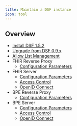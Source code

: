 ```yaml
---
title: Maintain a DSF instance
icon: tool
---
```

## Overview
- [Install DSF 1.5.2](install)
- [Upgrade from DSF 0.9.x](upgrade-from-0)
- [Allow List Management](allowList-mgm)
- FHIR Reverse Proxy
  - [Configuration Parameters](fhir-reverse-proxy/configuration)
- FHIR Server
  - [Configuration Parameters](fhir/configuration)
  - [Access Control](fhir/access-control)
  - [OpenID Connect](fhir/oidc)
- BPE Reverse Proxy
  - [Configuration Parameters](bpe-reverse-proxy/configuration)
- BPE Server
  - [Configuration Parameters](bpe/configuration)
  - [Access Control](bpe/access-control)
  - [OpenID Connect](bpe/oidc)
